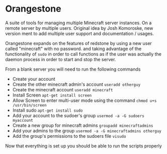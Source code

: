 Orangestone
===========

A suite of tools for managing multiple Minecraft server instances. On a remote server by multiple users. Original idea by Josh Komoroske, new version ment to add multiple user support and documentation / usages.


Orangestone expands on the features of redstone by using a new user called "minecraft" with no password. and taking advantage of the functionality of `sudo` in order to call functions as if the user was actually the daemon process in order to start and stop the server.

From a blank server you will need to run the following commands

* Create your account
* Create the other minecraft admin's account `useradd otherguy`
* Create the minecraft account `useradd minecraft`
* Install Screen `apt-get install screen`
* Allow Screen to enter multi-user mode using the command `chmod u+s /usr/bin/screen`
* Install sudo `apt-get install sudo`
* Add your account to the sudoer's group `usermod -a -G sudoers myaccount`
* Create a new group for minecraft admins `groupadd minecraftadmins`
* Add your admins to the group `usermod -a -G minecraftadmins otherguy`
* Add the group's permissions to the sudoers file `visudo`

Now that everything is set up you should be able to run the scripts properly